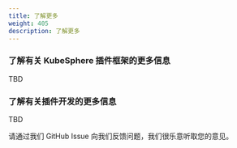 ```yaml
---
title: 了解更多
weight: 405
description: 了解更多
---
```



### 了解有关 KubeSphere 插件框架的更多信息

TBD

### 了解有关插件开发的更多信息

TBD

请通过我们 GitHub Issue 向我们反馈问题，我们很乐意听取您的意见。